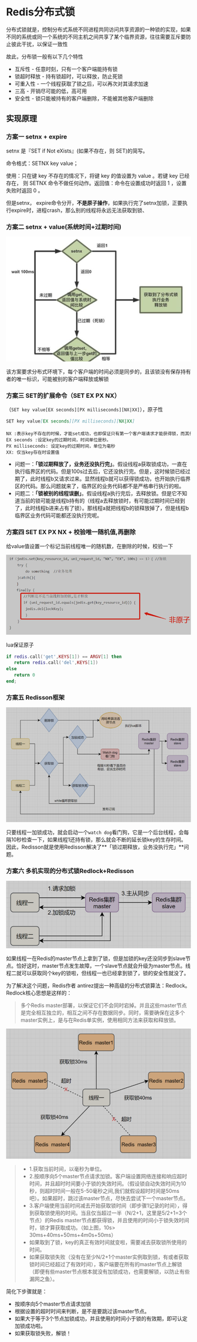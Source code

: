 # Redis分布式锁



分布式锁就是，控制分布式系统不同进程共同访问共享资源的一种锁的实现，如果不同的系统或同一个系统的不同主机之间共享了某个临界资源，往往需要互斥要防止彼此干扰，以保证一致性

故此，分布锁一般有以下几个特性

- 互斥性  - 任意时刻，只有一个客户端能持有锁
- 锁超时释放  -  持有锁超时，可以释放，防止死锁
- 可重入性  -  一个线程获取了锁之后，可以再次对其请求加速
- 三高  -  开销尽可能的低，高可用
- 安全性  -  锁只能被持有的客户端删除，不能被其他客户端删除



## 实现原理



### 方案一 setnx + expire

setnx 是『SET if Not eXists』(如果不存在，则 SET)的简写。

 命令格式：SETNX key value；

使用：只在键 key 不存在的情况下，将键 key 的值设置为 value 。若键 key 已经存在， 则 SETNX 命令不做任何动作。返回值：命令在设置成功时返回 1 ，设置失败时返回 0 。

但是setnx， expire命令分开，**不是原子操作**，如果执行完了setnx加锁，正要执行expire时，进程crash，那么别的线程将永远无法获取到锁、





### 方案二 setnx + value(系统时间+过期时间)



![image-20210523180542632](images/image-20210523180542632.png)



该方案要求分布式环境下，每个客户端的时间必须是同步的，且该锁没有保存持有者的唯一标识，可能被别的客户端释放或解锁



### 方案三  SET的扩展命令（SET EX PX NX）

（`SET key value[EX seconds][PX milliseconds][NX|XX]`），原子性

~~~markdown
SET key value[EX seconds][PX milliseconds][NX|XX]

NX :表示key不存在的时候，才能set成功，也即保证只有第一个客户端请求才能获得锁，而其他客户端请求只能等其释放锁，才能获取。
EX seconds :设定key的过期时间，时间单位是秒。
PX milliseconds: 设定key的过期时间，单位为毫秒
XX: 仅当key存在时设置值
~~~

- 问题一：**「锁过期释放了，业务还没执行完」**。假设线程a获取锁成功，一直在执行临界区的代码。但是100s过去后，它还没执行完。但是，这时候锁已经过期了，此时线程b又请求过来。显然线程b就可以获得锁成功，也开始执行临界区的代码。那么问题就来了，临界区的业务代码都不是严格串行执行的啦。
- 问题二：**「锁被别的线程误删」**。假设线程a执行完后，去释放锁。但是它不知道当前的锁可能是线程b持有的（线程a去释放锁时，有可能过期时间已经到了，此时线程b进来占有了锁）。那线程a就把线程b的锁释放掉了，但是线程b临界区业务代码可能都还没执行完呢。



### 方案四  SET EX PX NX  + 校验唯一随机值,再删除

给value值设置一个标记当前线程唯一的随机数，在删除的时候，校验一下

![image-20210523183705769](images/image-20210523183705769.png)



lua保证原子

~~~lua
if redis.call('get',KEYS[1]) == ARGV[1] then 
   return redis.call('del',KEYS[1]) 
else
   return 0
end;
~~~



### 方案五 Redisson框架

![image-20210523183806751](images/image-20210523183806751.png)



只要线程一加锁成功，就会启动一个`watch dog`看门狗，它是一个后台线程，会每隔10秒检查一下，如果线程1还持有锁，那么就会不断的延长锁key的生存时间。因此，Redisson就是使用Redisson解决了**「锁过期释放，业务没执行完」**问题。



### 方案六 多机实现的分布式锁Redlock+Redisson

![image-20210523183934200](images/image-20210523183934200.png)

如果线程一在Redis的master节点上拿到了锁，但是加锁的key还没同步到slave节点。恰好这时，master节点发生故障，一个slave节点就会升级为master节点。线程二就可以获取同个key的锁啦，但线程一也已经拿到锁了，锁的安全性就没了。

为了解决这个问题，Redis作者 antirez提出一种高级的分布式锁算法：Redlock。Redlock核心思想是这样的：

> 多个Redis master部署，以保证它们不会同时宕掉。并且这些master节点是完全相互独立的，相互之间不存在数据同步。同时，需要确保在这多个master实例上，是与在Redis单实例，使用相同方法来获取和释放锁。

![image-20210523184047579](images/image-20210523184047579.png)



> - 1.获取当前时间，以毫秒为单位。
> - 2.按顺序向5个master节点请求加锁。客户端设置网络连接和响应超时时间，并且超时时间要小于锁的失效时间。（假设锁自动失效时间为10秒，则超时时间一般在5-50毫秒之间,我们就假设超时时间是50ms吧）。如果超时，跳过该master节点，尽快去尝试下一个master节点。
> - 3.客户端使用当前时间减去开始获取锁时间（即步骤1记录的时间），得到获取锁使用的时间。当且仅当超过一半（N/2+1，这里是5/2+1=3个节点）的Redis master节点都获得锁，并且使用的时间小于锁失效时间时，锁才算获取成功。（如上图，10s> 30ms+40ms+50ms+4m0s+50ms）
> - 如果取到了锁，key的真正有效时间就变啦，需要减去获取锁所使用的时间。
> - 如果获取锁失败（没有在至少N/2+1个master实例取到锁，有或者获取锁时间已经超过了有效时间），客户端要在所有的master节点上解锁（即便有些master节点根本就没有加锁成功，也需要解锁，以防止有些漏网之鱼）。

简化下步骤就是：

- 按顺序向5个master节点请求加锁
- 根据设置的超时时间来判断，是不是要跳过该master节点。
- 如果大于等于3个节点加锁成功，并且使用的时间小于锁的有效期，即可认定加锁成功啦。
- 如果获取锁失败，解锁！